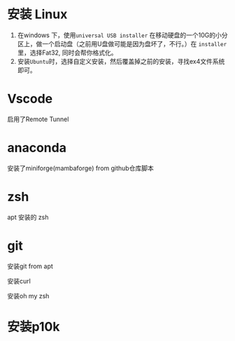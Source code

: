 # 安装 Linux

1. 在windows 下，使用`universal USB installer` 在移动硬盘的一个10G的小分区上，做一个启动盘（之前用U盘做可能是因为盘坏了，不行。）在 `installer` 里，选择Fat32, 同时会帮你格式化。
2. 安装`Ubuntu`时，选择自定义安装，然后覆盖掉之前的安装，寻找ex4文件系统即可。

# Vscode

启用了Remote Tunnel

# anaconda

安装了miniforge(mambaforge) from github仓库脚本

# zsh

apt 安装的 zsh

# git 

安装git from apt

安装curl

安装oh my zsh

# 安装p10k

